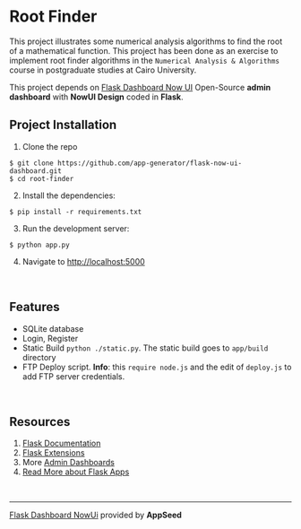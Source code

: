 # Root Finder
This project illustrates some numerical analysis algorithms to find the root of a mathematical function. This project has been done as an exercise to implement root finder algorithms in the `Numerical Analysis & Algorithms` course in postgraduate studies at Cairo University.

This project depends on [Flask Dashboard Now UI](https://appseed.us/admin-dashboards/flask-dashboard-nowui-design)
Open-Source **admin dashboard** with **NowUI Design** coded in **Flask**.

## Project Installation

1. Clone the repo
  ```
  $ git clone https://github.com/app-generator/flask-now-ui-dashboard.git
  $ cd root-finder
  ```

2. Install the dependencies:
  ```
  $ pip install -r requirements.txt
  ```

3. Run the development server:
  ```
  $ python app.py
  ```

4. Navigate to [http://localhost:5000](http://localhost:5000)

<br />

## Features

- SQLite database
- Login, Register
- Static Build `python ./static.py`. The static build goes to `app/build` directory 
- FTP Deploy script. **Info**: this `require node.js` and the edit of `deploy.js` to add FTP server credentials. 

<br />

## Resources

1. [Flask Documentation](http://flask.pocoo.org/docs/)
2. [Flask Extensions](http://flask.pocoo.org/extensions/)
3. More [Admin Dashboards](https://appseed.us/admin-dashboards)
4. [Read More about Flask Apps](https://blog.appseed.us/tag/flask)

<br />

---
[Flask Dashboard NowUi](https://appseed.us/admin-dashboards/flask-dashboard-nowui-design) provided by **AppSeed**